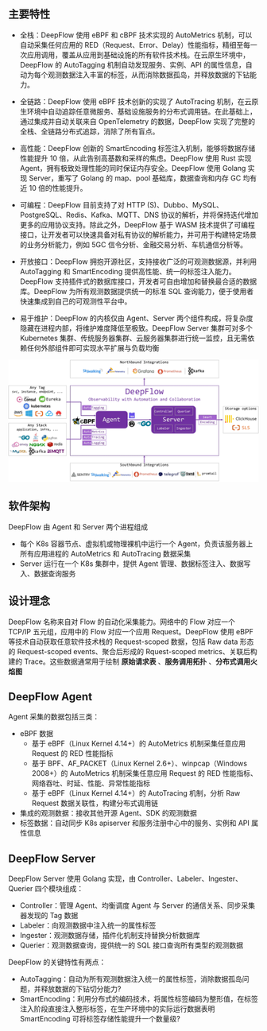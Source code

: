 ## 主要特性

- 全栈：DeepFlow 使用 eBPF 和 cBPF 技术实现的 AutoMetrics 机制，可以自动采集任何应用的 RED（Request、Error、Delay）性能指标，精细至每一次应用调用，覆盖从应用到基础设施的所有软件技术栈。在云原生环境中，DeepFlow 的 AutoTagging 机制自动发现服务、实例、API 的属性信息，自动为每个观测数据注入丰富的标签，从而消除数据孤岛，并释放数据的下钻能力。

- 全链路：DeepFlow 使用 eBPF 技术创新的实现了 AutoTracing 机制，在云原生环境中自动追踪任意微服务、基础设施服务的分布式调用链。在此基础上，通过集成并自动关联来自 OpenTelemetry 的数据，DeepFlow 实现了完整的全栈、全链路分布式追踪，消除了所有盲点。

- 高性能：DeepFlow 创新的 SmartEncoding 标签注入机制，能够将数据存储性能提升 10 倍，从此告别高基数和采样的焦虑。DeepFlow 使用 Rust 实现 Agent，拥有极致处理性能的同时保证内存安全。DeepFlow 使用 Golang 实现 Server，重写了 Golang 的 map、pool 基础库，数据查询和内存 GC 均有近 10 倍的性能提升。

- 可编程：DeepFlow 目前支持了对 HTTP (S)、Dubbo、MySQL、PostgreSQL、Redis、Kafka、MQTT、DNS 协议的解析，并将保持迭代增加更多的应用协议支持。除此之外，DeepFlow 基于 WASM 技术提供了可编程接口，让开发者可以快速具备对私有协议的解析能力，并可用于构建特定场景的业务分析能力，例如 5GC 信令分析、金融交易分析、车机通信分析等。

- 开放接口：DeepFlow 拥抱开源社区，支持接收广泛的可观测数据源，并利用 AutoTagging 和 SmartEncoding 提供高性能、统一的标签注入能力。DeepFlow 支持插件式的数据库接口，开发者可自由增加和替换最合适的数据库。DeepFlow 为所有观测数据提供统一的标准 SQL 查询能力，便于使用者快速集成到自己的可观测性平台中。

- 易于维护：DeepFlow 的内核仅由 Agent、Server 两个组件构成，将复杂度隐藏在进程内部，将维护难度降低至极致。DeepFlow Server 集群可对多个 Kubernetes 集群、传统服务器集群、云服务器集群进行统一监控，且无需依赖任何外部组件即可实现水平扩展与负载均衡

![](2022-11-29-20-43-05.png)

## 软件架构

DeepFlow 由 Agent 和 Server 两个进程组成
- 每个 K8s 容器节点、虚拟机或物理裸机中运行一个 Agent，负责该服务器上所有应用进程的 AutoMetrics 和 AutoTracing 数据采集
- Server 运行在一个 K8s 集群中，提供 Agent 管理、数据标签注入、数据写入、数据查询服务

## 设计理念

DeepFlow 名称来自对 Flow 的自动化采集能力。网络中的 Flow 对应一个 TCP/IP 五元组，应用中的 Flow 对应一个应用 Request。DeepFlow 使用 eBPF 等技术自动获取任意软件技术栈的 Request-scoped 数据，包括 Raw data 形态的 Request-scoped events、聚合后形成的 Rquest-scoped metrics、关联后构建的 Trace。这些数据通常用于绘制 **原始请求表** 、**服务调用拓扑** 、**分布式调用火焰图**

## DeepFlow Agent

Agent 采集的数据包括三类：
- eBPF 数据
  - 基于 eBPF（Linux Kernel 4.14+）的 AutoMetrics 机制采集任意应用 Request 的 RED 性能指标
  - 基于 BPF、AF_PACKET（Linux Kernel 2.6+）、winpcap（Windows 2008+）的 AutoMetrics 机制采集任意应用 Request 的 RED 性能指标、网络吞吐、时延、性能、异常性能指标
  - 基于 eBPF（Linux Kernel 4.14+）的 AutoTracing 机制，分析 Raw Request 数据关联性，构建分布式调用链
- 集成的观测数据：接收其他开源 Agent、SDK 的观测数据
- 标签数据：自动同步 K8s apiserver 和服务注册中心中的服务、实例和 API 属性信息

## DeepFlow Server

DeepFlow Server 使用 Golang 实现，由 Controller、Labeler、Ingester、Querier 四个模块组成：
- Controller：管理 Agent、均衡调度 Agent 与 Server 的通信关系、同步采集器发现的 Tag 数据
- Labeler：向观测数据中注入统一的属性标签
- Ingester：观测数据存储，插件化机制支持替换分析数据库
- Querier：观测数据查询，提供统一的 SQL 接口查询所有类型的观测数据

DeepFlow 的关键特性有两点：
- AutoTagging：自动为所有观测数据注入统一的属性标签，消除数据孤岛问题，并释放数据的下钻切分能力?
- SmartEncoding：利用分布式的编码技术，将属性标签编码为整形值，在标签注入阶段直接注入整形标签，在生产环境中的实际运行数据表明 SmartEncoding 可将标签存储性能提升一个数量级?